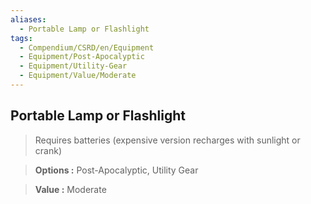 ```yaml
---
aliases:
  - Portable Lamp or Flashlight
tags:
  - Compendium/CSRD/en/Equipment
  - Equipment/Post-Apocalyptic
  - Equipment/Utility-Gear
  - Equipment/Value/Moderate
---
```

  
    
## Portable Lamp or Flashlight    
    
>Requires batteries (expensive version recharges with sunlight or crank)    
> **Options :** Post-Apocalyptic, Utility Gear    
> **Value :** Moderate